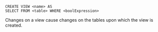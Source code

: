 

```
CREATE VIEW <name> AS
SELECT FROM <table> WHERE <boolExpression>
```

Changes on a view cause changes on the tables upon which the view is created.  

```

```
```

```
```

```